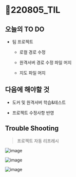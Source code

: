 # 📝220805_TIL

## 오늘의 TO DO

- 팀 프로젝트

  - 로컬 경로 수정
  
  - 원격서버 경로 수정 파일 머지
  
  - 지도 파일 머지
  
    


## 다음에 해야할 것

- 도커 및 원격서버 학습&테스트

- 프로젝트 수정사항 반영

  

## Trouble Shooting

> 프로젝트 자동 리프레시

![image](https://user-images.githubusercontent.com/103404127/183080664-3a29c52a-c2f9-4042-9d78-920af974a7e5.png)

![image](https://user-images.githubusercontent.com/103404127/183081154-990b91a5-20e9-41ce-9b90-a776b2c1374d.png)

![image](https://user-images.githubusercontent.com/103404127/183081677-eddf13ba-67cd-430d-96fa-16772ac01ce6.png)
